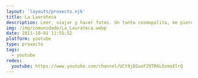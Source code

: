 ```yaml
---
layout: 'layouts/proxecto.njk'
title: La Laurateca
description: Leer, viajar y hacer fotos. Un tanto cosmopolita, me pierdo en los ojos de la gente, alma inquieta, poeta principiante. Ah, y friki.
img: /img/comunidade/La_Laurateca.webp
date: 2011-10-01 11:55:52
platform: youtube
type: proxecto
tags:
  - youtube
redes:
  youtube: https://www.youtube.com/channel/UCt9jDSuxF29TR6LOzmoXlrQ
---
```

